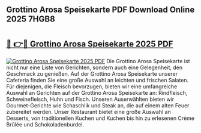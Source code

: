 ## Grottino Arosa Speisekarte PDF Download Online 2025 7HGB8

# <h2><a href="http://gccl59h.nevu.top/?p=Grottino+Arosa+Speisekarte">🔗 👉🔴 Grottino Arosa Speisekarte 2025 PDF</a></h2>

[![Grottino Arosa Speisekarte 2025 PDF](https://i.imgur.com/dBaPXMq.png)](http://gccl59h.nevu.top/?p=Grottino+Arosa+Speisekarte)
Die Grottino Arosa Speisekarte ist nicht nur eine Liste von Gerichten, sondern auch eine Gelegenheit, den Geschmack zu genießen. Auf der Grottino Arosa Speisekarte unserer Cafeteria finden Sie eine große Auswahl an leichten und frischen Salaten. Für diejenigen, die Fleisch bevorzugen, bieten wir eine umfangreiche Auswahl an Gerichten auf der Grottino Arosa Speisekarte an: Rindfleisch, Schweinefleisch, Huhn und Fisch. Unseren Auserwählten bieten wir Gourmet-Gerichte wie Schaschlik und Steak an, die auf einem alten Feuer zubereitet werden. Unser Restaurant bietet eine große Auswahl an Desserts, von traditionellen Kuchen und Kuchen bis hin zu erlesenen Crème Brûlée und Schokoladenburdel.
